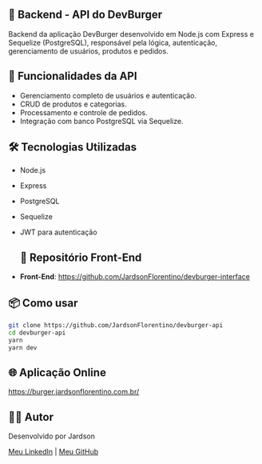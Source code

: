 ## 📝 Backend - API do DevBurger

Backend da aplicação DevBurger desenvolvido em Node.js com Express e Sequelize (PostgreSQL), responsável pela lógica, autenticação, gerenciamento de usuários, produtos e pedidos.

## 🚀 Funcionalidades da API

- Gerenciamento completo de usuários e autenticação.
- CRUD de produtos e categorias.
- Processamento e controle de pedidos.
- Integração com banco PostgreSQL via Sequelize.

## 🛠️ Tecnologias Utilizadas

- Node.js
- Express
- PostgreSQL
- Sequelize
- JWT para autenticação

  ## 🔗 Repositório Front-End
- **Front-End**: https://github.com/JardsonFlorentino/devburger-interface

## 📦 Como usar
```bash
git clone https://github.com/JardsonFlorentino/devburger-api
cd devburger-api
yarn
yarn dev
```

## 🌐 Aplicação Online
https://burger.jardsonflorentino.com.br/

## 🙋‍♂️ Autor

Desenvolvido por Jardson

[Meu LinkedIn](https://www.linkedin.com/in/jardsonflorentino) | [Meu GitHub](https://github.com/JardsonFlorentino)
